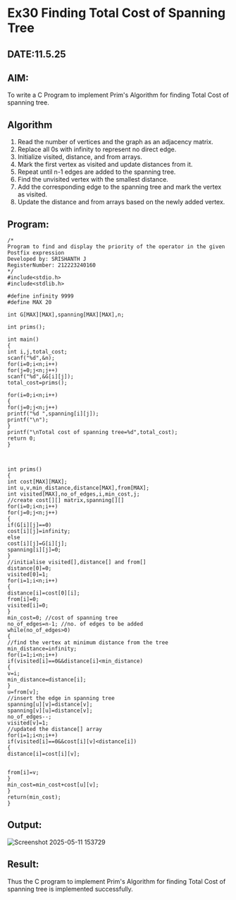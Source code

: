 # Ex30 Finding Total Cost of Spanning Tree
## DATE:11.5.25
## AIM:
To write a C Program to implement Prim's Algorithm for finding Total Cost of spanning tree.
## Algorithm
1. Read the number of vertices and the graph as an adjacency matrix. 
2. Replace all 0s with infinity to represent no direct edge. 
3. Initialize visited, distance, and from arrays. 
4. Mark the first vertex as visited and update distances from it. 
5. Repeat until n-1 edges are added to the spanning tree. 
6. Find the unvisited vertex with the smallest distance. 
7. Add the corresponding edge to the spanning tree and mark the vertex as visited. 
8. Update the distance and from arrays based on the newly added vertex. 
## Program:
```
/*
Program to find and display the priority of the operator in the given Postfix expression
Developed by: SRISHANTH J
RegisterNumber: 212223240160
*/
#include<stdio.h> 
#include<stdlib.h> 
  
#define infinity 9999 
#define MAX 20 
  
int G[MAX][MAX],spanning[MAX][MAX],n; 
  
int prims(); 
  
int main() 
{ 
int i,j,total_cost; 
scanf("%d",&n); 
for(i=0;i<n;i++) 
for(j=0;j<n;j++) 
scanf("%d",&G[i][j]); 
total_cost=prims(); 
 
for(i=0;i<n;i++) 
{ 
for(j=0;j<n;j++) 
printf("%d ",spanning[i][j]); 
printf("\n"); 
} 
printf("\nTotal cost of spanning tree=%d",total_cost); 
return 0; 
} 
  
  
  
int prims() 
{ 
int cost[MAX][MAX]; 
int u,v,min_distance,distance[MAX],from[MAX]; 
int visited[MAX],no_of_edges,i,min_cost,j; 
//create cost[][] matrix,spanning[][] 
for(i=0;i<n;i++) 
for(j=0;j<n;j++) 
{ 
if(G[i][j]==0) 
cost[i][j]=infinity; 
else 
cost[i][j]=G[i][j]; 
spanning[i][j]=0; 
} 
//initialise visited[],distance[] and from[] 
distance[0]=0; 
visited[0]=1; 
for(i=1;i<n;i++) 
{ 
distance[i]=cost[0][i]; 
from[i]=0; 
visited[i]=0; 
} 
min_cost=0; //cost of spanning tree 
no_of_edges=n-1; //no. of edges to be added 
while(no_of_edges>0) 
{ 
//find the vertex at minimum distance from the tree 
min_distance=infinity; 
for(i=1;i<n;i++) 
if(visited[i]==0&&distance[i]<min_distance) 
{ 
v=i; 
min_distance=distance[i]; 
} 
u=from[v]; 
//insert the edge in spanning tree 
spanning[u][v]=distance[v]; 
spanning[v][u]=distance[v]; 
no_of_edges--; 
visited[v]=1; 
//updated the distance[] array 
for(i=1;i<n;i++) 
if(visited[i]==0&&cost[i][v]<distance[i]) 
{ 
distance[i]=cost[i][v]; 
  
  
from[i]=v; 
} 
min_cost=min_cost+cost[u][v]; 
} 
return(min_cost); 
} 
```

## Output:
![Screenshot 2025-05-11 153729](https://github.com/user-attachments/assets/a6fc5f3c-9104-43d0-9685-ded4ceaea63f)



## Result:

Thus the C program to implement Prim's Algorithm for finding Total Cost of spanning tree is implemented successfully.
